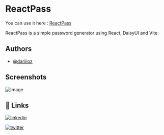 
# ReactPass 

You can use it here : [ReactPass](https://githubprofilefinder.cappelleaymeric.fr/)

ReactPass is a simple password generator using React, DaisyUI and Vite. 

## Authors

- [@dariiioz](https://www.github.com/dariiioz)


## Screenshots

![image](https://github.com/dariiioz/ReactPass/assets/26320684/c4c4fabf-1844-4665-a472-97d01918fa87)



## 🔗 Links
[![linkedin](https://img.shields.io/badge/linkedin-0A66C2?style=for-the-badge&logo=linkedin&logoColor=white)](https://fr.linkedin.com/in/aymeric-cappelle-65a4a113a)

[![twitter](https://img.shields.io/badge/twitter-1DA1F2?style=for-the-badge&logo=twitter&logoColor=white)](https://twitter.com/capaym_dev)
